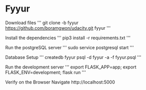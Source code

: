 # Fyyur
Download files
'''
git clone -b fyyur https://github.com/boramgwon/udacity.git fyyur
'''

Install the dependencies
'''
pip3 install -r requirements.txt
'''

Run the postgreSQL server
'''
sudo service postgresql start
'''

Database Setup
'''
createdb fyyur
psql -d fyyur -a -f fyyur.psql
'''

Run the development server
'''
export FLASK_APP=app; export FLASK_ENV=development; flask run
'''

Verify on the Browser
Navigate http://localhost:5000
